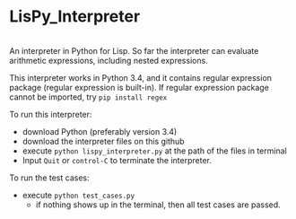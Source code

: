 # LisPy_Interpreter <br/>

<br/>An interpreter in Python for Lisp. 
So far the interpreter can evaluate arithmetic expressions, including nested expressions.

This interpreter works in Python 3.4, and it contains regular expression package (regular expression is built-in). If regular expression package cannot be imported, try `pip install regex`

To run this interpreter:
- download Python (preferably version 3.4) 
- download the interpreter files on this github
- execute `python lispy_interpreter.py` at the path of the files in terminal
- Input `Quit` or `control-C` to terminate the interpreter.

To run the test cases:
- execute `python test_cases.py`
   - if nothing shows up in the terminal, then all test cases are passed. 
